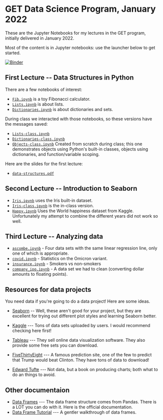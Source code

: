 # GET Data Science Program, January 2022

These are the Jupyter Notebooks for my lectures in the GET
program, initially delivered in January 2022.

Most of the content is in Jupyter notebooks: use the launcher below to get started.

[![Binder](https://mybinder.org/badge_logo.svg)](https://mybinder.org/v2/gh/mattoxb/get-ds-jan2022/HEAD)

## First Lecture -- Data Structures in Python

There are a few notebooks of interest:
 - [`Fib.ipynb`](Fib.ipynb) is a toy Fibonacci calculator.
 - [`Lists.ipynb`](Data.ipynb) is about lists.
 - [`Dictionaries.ipynb`](Data.ipynb) is about dictionaries and sets.

During class we interacted with those notebooks, so these versions
have the messages saved:
 - [`Lists-class.ipynb`](Data.ipynb) 
 - [`Dictionaries-class.ipynb`](Data.ipynb) 
 - [`Objects-class.ipynb`](Data.ipynb)  Created from scratch during
class; this one demonstrates objects using Python's built-in classes,
objects using dictionaries, and function/variable scoping.

Here are the slides for the first lecture:

 - [`data-structures.pdf`](data-structures.pdf)

## Second Lecture -- Introduction to Seaborn

 - [`Iris.ipynb`](Iris.ipynb) uses the Iris built-in dataset.
 - [`Iris-class.ipynb`](Iris-class.ipynb) is the in-class version.
 - [`Happy.ipynb`](Happy.ipynb) Uses the World happiness dataset from Kaggle.  Unfortunately my attempt to combine the different years did not work so well.

## Third Lecture -- Analyzing data

 - [`ascombe.ipynb`](ascombe.ipynb) - Four data sets with the same linear regression line, only one of which is appropriate.
 - [`covid.ipynb`](covid.ipynb) - Statistics on the Omicron variant.
 - [`insurance.ipynb`](insurance.ipynb) - Smokers vs non-smokers
 - [`company_ipo.ipynb`](company_ipo.ipynb) - A data set we had to clean (converting dollar amounts to floating points).

## Resources for data projects

You need data if you're going to do a data project!  Here are some ideas.

- [Seaborn](https://python.plainenglish.io/9-datasets-for-data-science-ml-beginners-cfb57df53fda) -- Well, these aren't good for your project, but they are excellent for trying out different plot styles and learning Seaborn better.
- [Kaggle](https://www.kaggle.com/datasets) --- Tons of data sets uploaded by users.  I would recommend checking here first!
- [Tableau](https://www.tableau.com/learn/articles/free-public-data-sets) --- They sell online data visualization software.  They also provide some free sets you can download.
- [FiveThirtyEight](https://data.fivethirtyeight.com/) --- A famous prediction site, one of the few to predict that Trump would beat Clinton.  They have tons of data to download!

- [Edward Tufte](https://www.edwardtufte.com/tufte/books_vdqi)  --- Not data, but a book on producing charts; both what to do an things to avoid.

## Other documentaion

- [Data Frames](https://pandas.pydata.org/pandas-docs/stable/reference/api/pandas.DataFrame.html) --- The data frame structure comes from Pandas.  There is a LOT you can do with it.
  Here is the official documentation.
- [Data Frame Tutorial](https://www.tutorialspoint.com/python_pandas/python_pandas_dataframe.htm) --- A gentler walkthrough of data frames.
